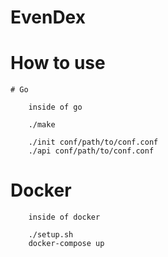 # EvenDex

# How to use

    # Go

        inside of go
        
        ./make
        
        ./init conf/path/to/conf.conf
        ./api conf/path/to/conf.conf
        
   # Docker
    
        inside of docker
        
        ./setup.sh
        docker-compose up
